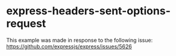 # express-headers-sent-options-request

This example was made in response to the following issue: https://github.com/expressjs/express/issues/5626
